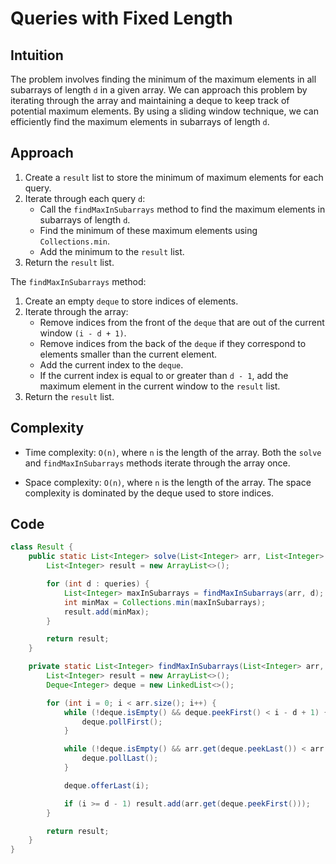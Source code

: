 # Queries with Fixed Length

## Intuition

The problem involves finding the minimum of the maximum elements in all subarrays of length `d` in a given array. We can approach this problem by iterating through the array and maintaining a deque to keep track of potential maximum elements. By using a sliding window technique, we can efficiently find the maximum elements in subarrays of length `d`.

## Approach

1. Create a `result` list to store the minimum of maximum elements for each query.
2. Iterate through each query `d`:
   - Call the `findMaxInSubarrays` method to find the maximum elements in subarrays of length `d`.
   - Find the minimum of these maximum elements using `Collections.min`.
   - Add the minimum to the `result` list.
3. Return the `result` list.

The `findMaxInSubarrays` method:

1. Create an empty `deque` to store indices of elements.
2. Iterate through the array:
   - Remove indices from the front of the `deque` that are out of the current window `(i - d + 1)`.
   - Remove indices from the back of the `deque` if they correspond to elements smaller than the current element.
   - Add the current index to the `deque`.
   - If the current index is equal to or greater than `d - 1`, add the maximum element in the current window to the `result` list.
3. Return the `result` list.

## Complexity

- Time complexity: `O(n)`, where `n` is the length of the array. Both the `solve` and `findMaxInSubarrays` methods iterate through the array once.

- Space complexity: `O(n)`, where `n` is the length of the array. The space complexity is dominated by the deque used to store indices.

## Code

```java
class Result {
    public static List<Integer> solve(List<Integer> arr, List<Integer> queries) {
        List<Integer> result = new ArrayList<>();

        for (int d : queries) {
            List<Integer> maxInSubarrays = findMaxInSubarrays(arr, d);
            int minMax = Collections.min(maxInSubarrays);
            result.add(minMax);
        }

        return result;
    }

    private static List<Integer> findMaxInSubarrays(List<Integer> arr, int d) {
        List<Integer> result = new ArrayList<>();
        Deque<Integer> deque = new LinkedList<>();

        for (int i = 0; i < arr.size(); i++) {
            while (!deque.isEmpty() && deque.peekFirst() < i - d + 1) {
                deque.pollFirst();
            }

            while (!deque.isEmpty() && arr.get(deque.peekLast()) < arr.get(i)) {
                deque.pollLast();
            }

            deque.offerLast(i);

            if (i >= d - 1) result.add(arr.get(deque.peekFirst()));
        }

        return result;
    }
}
```
